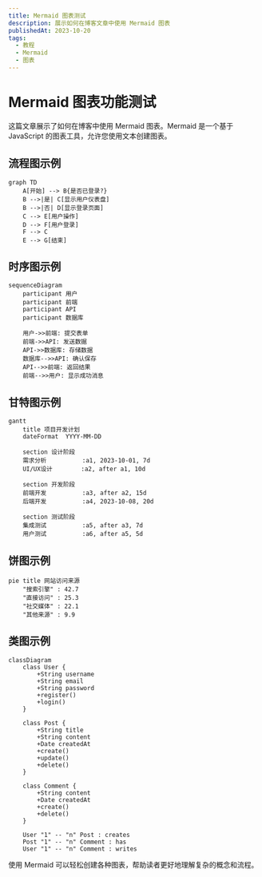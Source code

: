 ```yaml
---
title: Mermaid 图表测试
description: 展示如何在博客文章中使用 Mermaid 图表
publishedAt: 2023-10-20
tags:
  - 教程
  - Mermaid
  - 图表
---
```


# Mermaid 图表功能测试

这篇文章展示了如何在博客中使用 Mermaid 图表。Mermaid 是一个基于 JavaScript 的图表工具，允许您使用文本创建图表。

## 流程图示例

```mermaid
graph TD
    A[开始] --> B{是否已登录?}
    B -->|是| C[显示用户仪表盘]
    B -->|否| D[显示登录页面]
    C --> E[用户操作]
    D --> F[用户登录]
    F --> C
    E --> G[结束]
```

## 时序图示例

```mermaid
sequenceDiagram
    participant 用户
    participant 前端
    participant API
    participant 数据库

    用户->>前端: 提交表单
    前端->>API: 发送数据
    API->>数据库: 存储数据
    数据库-->>API: 确认保存
    API-->>前端: 返回结果
    前端-->>用户: 显示成功消息
```

## 甘特图示例

```mermaid
gantt
    title 项目开发计划
    dateFormat  YYYY-MM-DD
    
    section 设计阶段
    需求分析          :a1, 2023-10-01, 7d
    UI/UX设计        :a2, after a1, 10d
    
    section 开发阶段
    前端开发          :a3, after a2, 15d
    后端开发          :a4, 2023-10-08, 20d
    
    section 测试阶段
    集成测试          :a5, after a3, 7d
    用户测试          :a6, after a5, 5d
```

## 饼图示例

```mermaid
pie title 网站访问来源
    "搜索引擎" : 42.7
    "直接访问" : 25.3
    "社交媒体" : 22.1
    "其他来源" : 9.9
```

## 类图示例

```mermaid
classDiagram
    class User {
        +String username
        +String email
        +String password
        +register()
        +login()
    }
    
    class Post {
        +String title
        +String content
        +Date createdAt
        +create()
        +update()
        +delete()
    }
    
    class Comment {
        +String content
        +Date createdAt
        +create()
        +delete()
    }
    
    User "1" -- "n" Post : creates
    Post "1" -- "n" Comment : has
    User "1" -- "n" Comment : writes
```

使用 Mermaid 可以轻松创建各种图表，帮助读者更好地理解复杂的概念和流程。 